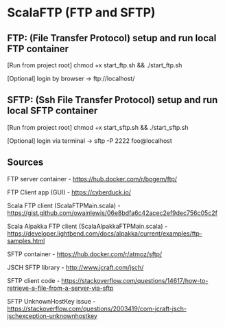 # ScalaFTP (FTP and SFTP)

## FTP: (File Transfer Protocol) setup and run local FTP container

[Run from project root] chmod +x start_ftp.sh && ./start_ftp.sh

[Optional] login by browser -> ftp://localhost/


## SFTP: (Ssh File Transfer Protocol) setup and run local SFTP container

[Run from project root] chmod +x start_sftp.sh && ./start_sftp.sh

[Optional] login via terminal -> sftp -P 2222 foo@localhost


## Sources

FTP server container - https://hub.docker.com/r/bogem/ftp/

FTP Client app (GUI) - https://cyberduck.io/
 
Scala FTP client (ScalaFTPMain.scala) - https://gist.github.com/owainlewis/06e8bdfa6c42acec2ef9dec756c05c2f

Scala Alpakka FTP client (ScalaAlpakkaFTPMain.scala) - https://developer.lightbend.com/docs/alpakka/current/examples/ftp-samples.html

SFTP container - https://hub.docker.com/r/atmoz/sftp/

JSCH SFTP library - http://www.jcraft.com/jsch/

SFTP client code - https://stackoverflow.com/questions/14617/how-to-retrieve-a-file-from-a-server-via-sftp

SFTP UnknownHostKey issue - https://stackoverflow.com/questions/2003419/com-jcraft-jsch-jschexception-unknownhostkey

